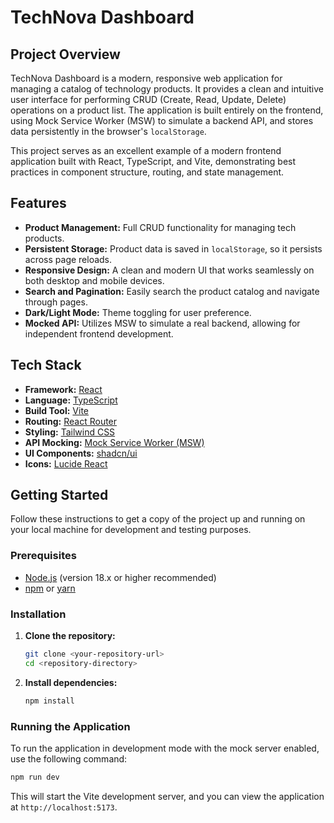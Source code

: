 # TechNova Dashboard

## Project Overview

TechNova Dashboard is a modern, responsive web application for managing a catalog of technology products. It provides a clean and intuitive user interface for performing CRUD (Create, Read, Update, Delete) operations on a product list. The application is built entirely on the frontend, using Mock Service Worker (MSW) to simulate a backend API, and stores data persistently in the browser's `localStorage`.

This project serves as an excellent example of a modern frontend application built with React, TypeScript, and Vite, demonstrating best practices in component structure, routing, and state management.

## Features

- **Product Management:** Full CRUD functionality for managing tech products.
- **Persistent Storage:** Product data is saved in `localStorage`, so it persists across page reloads.
- **Responsive Design:** A clean and modern UI that works seamlessly on both desktop and mobile devices.
- **Search and Pagination:** Easily search the product catalog and navigate through pages.
- **Dark/Light Mode:** Theme toggling for user preference.
- **Mocked API:** Utilizes MSW to simulate a real backend, allowing for independent frontend development.

## Tech Stack

- **Framework:** [React](https://reactjs.org/)
- **Language:** [TypeScript](https://www.typescriptlang.org/)
- **Build Tool:** [Vite](https://vitejs.dev/)
- **Routing:** [React Router](https://reactrouter.com/)
- **Styling:** [Tailwind CSS](https://tailwindcss.com/)
- **API Mocking:** [Mock Service Worker (MSW)](https://mswjs.io/)
- **UI Components:** [shadcn/ui](https://ui.shadcn.com/)
- **Icons:** [Lucide React](https://lucide.dev/)

## Getting Started

Follow these instructions to get a copy of the project up and running on your local machine for development and testing purposes.

### Prerequisites

- [Node.js](https://nodejs.org/) (version 18.x or higher recommended)
- [npm](https://www.npmjs.com/) or [yarn](https://yarnpkg.com/)

### Installation

1.  **Clone the repository:**
    ```sh
    git clone <your-repository-url>
    cd <repository-directory>
    ```

2.  **Install dependencies:**
    ```sh
    npm install
    ```

### Running the Application

To run the application in development mode with the mock server enabled, use the following command:

```sh
npm run dev
```

This will start the Vite development server, and you can view the application at `http://localhost:5173`.
